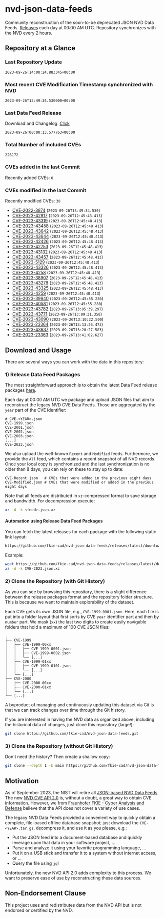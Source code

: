 # nvd-json-data-feeds

Community reconstruction of the soon-to-be deprecated JSON NVD Data Feeds. 
[Releases](https://github.com/fkie-cad/nvd-json-data-feeds/releases/latest) each day at 00:00 AM UTC.
Repository synchronizes with the NVD every 2 hours.

## Repository at a Glance

### Last Repository Update

```plain
2023-09-26T14:00:24.883345+00:00
```

### Most recent CVE Modification Timestamp synchronized with NVD

```plain
2023-09-26T13:49:34.530000+00:00
```

### Last Data Feed Release

Download and Changelog: [Click](https://github.com/fkie-cad/nvd-json-data-feeds/releases/latest)

```plain
2023-09-26T00:00:13.577763+00:00
```

### Total Number of included CVEs

```plain
226172
```

### CVEs added in the last Commit

Recently added CVEs: `0`



### CVEs modified in the last Commit

Recently modified CVEs: `30`

* [CVE-2022-3874](CVE-2022/CVE-2022-38xx/CVE-2022-3874.json) (`2023-09-26T13:49:34.530`)
* [CVE-2023-42817](CVE-2023/CVE-2023-428xx/CVE-2023-42817.json) (`2023-09-26T12:45:48.413`)
* [CVE-2023-43319](CVE-2023/CVE-2023-433xx/CVE-2023-43319.json) (`2023-09-26T12:45:48.413`)
* [CVE-2023-43458](CVE-2023/CVE-2023-434xx/CVE-2023-43458.json) (`2023-09-26T12:45:48.413`)
* [CVE-2023-43642](CVE-2023/CVE-2023-436xx/CVE-2023-43642.json) (`2023-09-26T12:45:48.413`)
* [CVE-2023-43644](CVE-2023/CVE-2023-436xx/CVE-2023-43644.json) (`2023-09-26T12:45:48.413`)
* [CVE-2023-42426](CVE-2023/CVE-2023-424xx/CVE-2023-42426.json) (`2023-09-26T12:45:48.413`)
* [CVE-2023-42753](CVE-2023/CVE-2023-427xx/CVE-2023-42753.json) (`2023-09-26T12:45:48.413`)
* [CVE-2023-43132](CVE-2023/CVE-2023-431xx/CVE-2023-43132.json) (`2023-09-26T12:45:48.413`)
* [CVE-2023-43457](CVE-2023/CVE-2023-434xx/CVE-2023-43457.json) (`2023-09-26T12:45:48.413`)
* [CVE-2023-5129](CVE-2023/CVE-2023-51xx/CVE-2023-5129.json) (`2023-09-26T12:45:48.413`)
* [CVE-2023-43326](CVE-2023/CVE-2023-433xx/CVE-2023-43326.json) (`2023-09-26T12:45:48.413`)
* [CVE-2023-4258](CVE-2023/CVE-2023-42xx/CVE-2023-4258.json) (`2023-09-26T12:45:48.413`)
* [CVE-2023-38907](CVE-2023/CVE-2023-389xx/CVE-2023-38907.json) (`2023-09-26T12:45:48.413`)
* [CVE-2023-43278](CVE-2023/CVE-2023-432xx/CVE-2023-43278.json) (`2023-09-26T12:45:48.413`)
* [CVE-2023-43325](CVE-2023/CVE-2023-433xx/CVE-2023-43325.json) (`2023-09-26T12:45:48.413`)
* [CVE-2023-4259](CVE-2023/CVE-2023-42xx/CVE-2023-4259.json) (`2023-09-26T12:45:48.413`)
* [CVE-2023-39640](CVE-2023/CVE-2023-396xx/CVE-2023-39640.json) (`2023-09-26T12:45:55.280`)
* [CVE-2023-40581](CVE-2023/CVE-2023-405xx/CVE-2023-40581.json) (`2023-09-26T12:45:55.280`)
* [CVE-2023-43782](CVE-2023/CVE-2023-437xx/CVE-2023-43782.json) (`2023-09-26T13:05:39.297`)
* [CVE-2023-43771](CVE-2023/CVE-2023-437xx/CVE-2023-43771.json) (`2023-09-26T13:09:31.350`)
* [CVE-2023-43090](CVE-2023/CVE-2023-430xx/CVE-2023-43090.json) (`2023-09-26T13:10:22.500`)
* [CVE-2023-23364](CVE-2023/CVE-2023-233xx/CVE-2023-23364.json) (`2023-09-26T13:13:26.473`)
* [CVE-2023-43637](CVE-2023/CVE-2023-436xx/CVE-2023-43637.json) (`2023-09-26T13:20:27.583`)
* [CVE-2023-23363](CVE-2023/CVE-2023-233xx/CVE-2023-23363.json) (`2023-09-26T13:41:02.627`)


## Download and Usage

There are several ways you can work with the data in this repository:

### 1) Release Data Feed Packages

The most straightforward approach is to obtain the latest Data Feed release packages [here](https://github.com/fkie-cad/nvd-json-data-feeds/releases/latest).

Each day at 00:00 AM UTC we package and upload JSON files that aim to reconstruct the legacy NVD CVE Data Feeds.
Those are aggregated by the `year` part of the CVE identifier:

```
# CVE-<YEAR>.json
CVE-1999.json
CVE-2001.json
CVE-2002.json
CVE-2003.json
[...]
CVE-2023.json
```

We also upload the well-known `Recent` and `Modified` feeds.
Furthermore, we provide the `All` feed, which contains a recent snapshot of all NVD records.
Once your local copy is synchronized and the last synchronization is no older than 8 days, you can rely on these to stay up to date:

```plain
CVE-Recent.json   # CVEs that were added in the previous eight days
CVE-Modified.json # CVEs that were modified or added in the previous eight days
```

Note that all feeds are distributed in `xz`-compressed format to save storage and bandwidth.
For decompression execute:

```sh
xz -d -k <feed>.json.xz
```


#### Automation using Release Data Feed Packages

You can fetch the latest releases for each package with the following static link layout:

```sh
https://github.com/fkie-cad/nvd-json-data-feeds/releases/latest/download/CVE-<YEAR>.json.xz
```

Example:

```sh
wget https://github.com/fkie-cad/nvd-json-data-feeds/releases/latest/download/CVE-2023.json.xz
xz -d -k CVE-2023.json.xz
```

### 2) Clone the Repository (with Git History)

As you can see by browsing this repository, there is a slight difference between the release packages format and the repository folder structure.
This is because we want to maintain explorability of the dataset.

Each CVE gets its own JSON file, e.g., `CVE-1999-0001.json`.
Here, each file is put into a folder layout that first sorts by CVE `year` identifier part and then by `number` part.
We mask (`xx`) the last two digits to create easily navigable folders that hold a maximum of 100 CVE JSON files:

```plain
.
├── CVE-1999
│   ├── CVE-1999-00xx
│   │   ├── CVE-1999-0001.json
│   │   ├── CVE-1999-0002.json
│   │   └── [...]
│   ├── CVE-1999-01xx
│   │   ├── CVE-1999-0101.json
│   │   └── [...]
│   └── [...]
├── CVE-2000
│   ├── CVE-2000-00xx
│   ├── CVE-2000-01xx
│   └── [...]
└── [...]
```

A byproduct of managing and continuously updating this dataset via Git is that we can track changes over time through the Git history.

If you are interested in having the NVD data as organized above, including the historical data of changes, just clone this repository (large!):

```sh
git clone https://github.com/fkie-cad/nvd-json-data-feeds.git
```

### 3) Clone the Repository (without Git History)

Don't need the history? Then create a shallow copy:

```sh
git clone --depth 1 -b main https://github.com/fkie-cad/nvd-json-data-feeds.git
```

## Motivation

As of September 2023, the NIST will retire all [JSON-based NVD Data Feeds](https://nvd.nist.gov/vuln/data-feeds#divRetirementBanner-1).
The new [NVD CVE API 2.0](https://nvd.nist.gov/developers/vulnerabilities) is, without a doubt, a great way to obtain CVE information.
However, we from [Fraunhofer FKIE - Cyber Analysis and Defense](https://www.fkie.fraunhofer.de/en/departments/cad.html) believe that the API does not cover a variety of use cases.

The legacy NVD Data Feeds provided a convenient way to quickly obtain a complete, file-based offline database snapshot; just download the `CVE-<YEAR>.tar.gz`, decompress it, and use it as you please, e.g.:

* Put the JSON feed into a document-based database and quickly leverage upon that data in your software project, ...
* Parse and analyze it using your favorite programming language, ...
* Put it on a USB stick and transfer it to a system without internet access, or ...
* Query the file using `jq`!

Unfortunately, the new NVD API 2.0 adds complexity to this process.
We want to preserve ease of use by reconstructing these data sources.

## Non-Endorsement Clause

This project uses and redistributes data from the NVD API but is not endorsed or certified by the NVD.